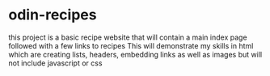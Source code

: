 # odin-recipes
this project is a basic recipe website that will contain a main index page followed with a few links to recipes
This will demonstrate my skills in html which are creating lists, headers, embedding links as well as images but will not include javascript or css
